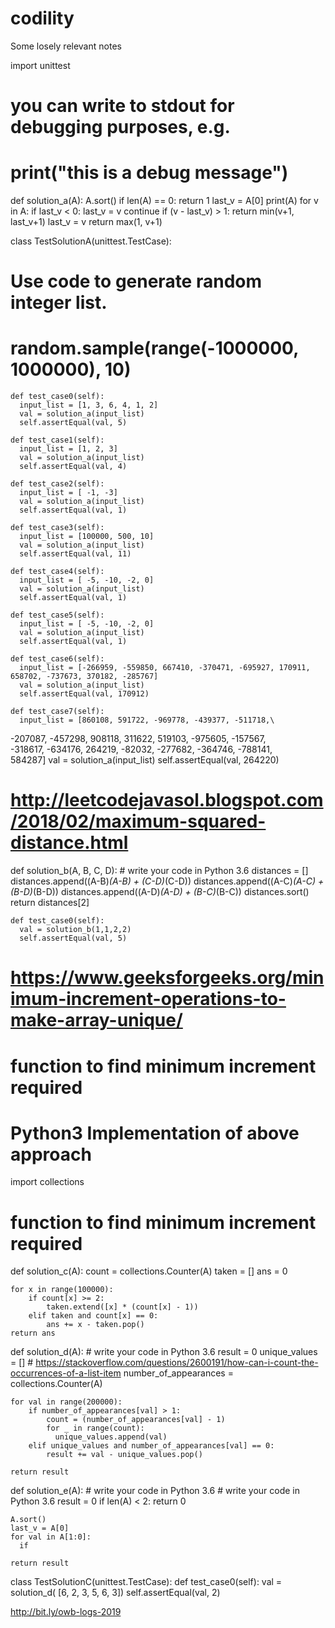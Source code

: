 # codility

Some losely relevant notes

import unittest

# you can write to stdout for debugging purposes, e.g.
# print("this is a debug message")

def solution_a(A):
    A.sort()
    if len(A) == 0:
        return 1
    last_v = A[0]
    print(A)
    for v in A:
      if last_v < 0:
        last_v = v
        continue
      if (v - last_v) > 1:
          return min(v+1, last_v+1)
      last_v = v
    return max(1, v+1)


class TestSolutionA(unittest.TestCase):

  # Use code to generate random integer list. 
  # random.sample(range(-1000000, 1000000), 10)

    def test_case0(self):
      input_list = [1, 3, 6, 4, 1, 2]
      val = solution_a(input_list)
      self.assertEqual(val, 5)

    def test_case1(self):
      input_list = [1, 2, 3]
      val = solution_a(input_list)
      self.assertEqual(val, 4)

    def test_case2(self):
      input_list = [ -1, -3]
      val = solution_a(input_list)
      self.assertEqual(val, 1)

    def test_case3(self):
      input_list = [100000, 500, 10]
      val = solution_a(input_list)
      self.assertEqual(val, 11)

    def test_case4(self):
      input_list = [ -5, -10, -2, 0]
      val = solution_a(input_list)
      self.assertEqual(val, 1)

    def test_case5(self):
      input_list = [ -5, -10, -2, 0]
      val = solution_a(input_list)
      self.assertEqual(val, 1)

    def test_case6(self):
      input_list = [-266959, -559850, 667410, -370471, -695927, 170911, 658702, -737673, 370182, -285767]
      val = solution_a(input_list)
      self.assertEqual(val, 170912)

    def test_case7(self):
      input_list = [860108, 591722, -969778, -439377, -511718,\
 -207087, -457298, 908118, 311622, 519103, -975605, -157567,\
 -318617, -634176, 264219, -82032, -277682, -364746, -788141,\
 584287]
      val = solution_a(input_list)
      self.assertEqual(val, 264220)


# http://leetcodejavasol.blogspot.com/2018/02/maximum-squared-distance.html
def solution_b(A, B, C, D):
    # write your code in Python 3.6
    distances = []
    distances.append((A-B)*(A-B) + (C-D)*(C-D))
    distances.append((A-C)*(A-C) + (B-D)*(B-D))
    distances.append((A-D)*(A-D) + (B-C)*(B-C))
    distances.sort()
    return distances[2]

    def test_case0(self):
      val = solution_b(1,1,2,2)
      self.assertEqual(val, 5)


# https://www.geeksforgeeks.org/minimum-increment-operations-to-make-array-unique/


# function to find minimum increment required
# Python3 Implementation of above approach
import collections
 
# function to find minimum increment required
def solution_c(A):
    count = collections.Counter(A)
    taken = []
    ans = 0
 
    for x in range(100000):
        if count[x] >= 2:
            taken.extend([x] * (count[x] - 1))
        elif taken and count[x] == 0:
            ans += x - taken.pop()
    return ans
 
def solution_d(A):
    # write your code in Python 3.6
    result = 0
    unique_values = []
    # https://stackoverflow.com/questions/2600191/how-can-i-count-the-occurrences-of-a-list-item
    number_of_appearances = collections.Counter(A)
 
    for val in range(200000):
        if number_of_appearances[val] > 1:
            count = (number_of_appearances[val] - 1)
            for _ in range(count):
              unique_values.append(val)
        elif unique_values and number_of_appearances[val] == 0:
            result += val - unique_values.pop()
 
    return result

def solution_e(A):
    # write your code in Python 3.6
    # write your code in Python 3.6
    result = 0
    if len(A) < 2:
      return 0

    A.sort()
    last_v = A[0]
    for val in A[1:0]:
      if 
 
    return result

class TestSolutionC(unittest.TestCase):
  def test_case0(self):
    val = solution_d( [6, 2, 3, 5, 6, 3])
    self.assertEqual(val, 2)


  

http://bit.ly/owb-logs-2019
